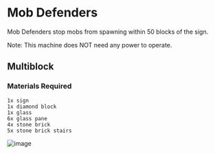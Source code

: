 # Mob Defenders
Mob Defenders stop mobs from spawning within 50 blocks of the sign.



Note: This machine does NOT need any power to operate.
## Multiblock
### Materials Required
```
1x sign
1x diamond block
1x glass
6x glass pane
4x stone brick
5x stone brick stairs
```
![image](https://raw.githubusercontent.com/StarLegacy/StarLegacy.Wiki/48ecd68cd23ece2a32b53a34e415344d2c441923/Images/MobDefender/unknown.png)

